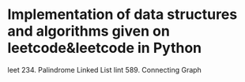 # Implementation of data structures and algorithms given on leetcode&leetcode in Python

leet 234. Palindrome Linked List
lint 589. Connecting Graph
